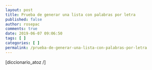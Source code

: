 ```yaml
---
layout: post
title: Prueba de generar una lista con palabras por letra
published: false
author: rosepac
comments: true
date: 2019-06-07 09:06:50
tags: [ ]
categories: [ ]
permalink: /prueba-de-generar-una-lista-con-palabras-por-letra
---
```

[diccionario_atoz /]